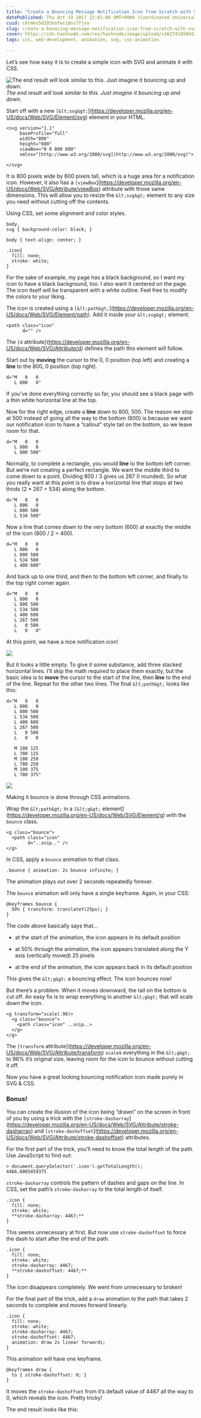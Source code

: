 ```yaml
---
title: "Create a Bouncing Message Notification Icon from Scratch with SVG & CSS"
datePublished: Thu Oct 19 2017 22:01:00 GMT+0000 (Coordinated Universal Time)
cuid: ckrmev5d203nofws18ns7fjva
slug: create-a-bouncing-message-notification-icon-from-scratch-with-svg-css-2d9c446ea0ab
cover: https://cdn.hashnode.com/res/hashnode/image/upload/v1627410504223/t57dPlEtW.png
tags: css, web-development, animation, svg, css-animation

---
```



Let’s see how easy it is to create a simple icon with SVG and animate it with CSS.

![The end result will look similar to this. Just imagine it bouncing up and down.](https://cdn.hashnode.com/res/hashnode/image/upload/v1627410499899/n8t69myM-j.png)*The end result will look similar to this. Just imagine it bouncing up and down.*

Start off with a new `[&lt;svg&gt;`](https://developer.mozilla.org/en-US/docs/Web/SVG/Element/svg) element in your HTML.

```
<svg version="1.1"
     baseProfile="full"
     width="800"
     height="600"
     viewBox="0 0 800 600"
     xmlns="[http://www.w3.org/2000/svg](http://www.w3.org/2000/svg)">

</svg>
```


It is 800 pixels wide by 600 pixels tall, which is a huge area for a notification icon. However, it also has a `[viewBox`](https://developer.mozilla.org/en-US/docs/Web/SVG/Attribute/viewBox) attribute with those same dimensions. This will allow you to resize the `&lt;svg&gt;` element to any size you need without cutting off the contents.

Using CSS, set some alignment and color styles.

```
body,
svg { background-color: black; }

body { text-align: center; }

.icon{
  fill: none;
  stroke: white;
}
```


For the sake of example, my page has a black background, so I want my icon to have a black background, too. I also want it centered on the page. The icon itself will be transparent with a white outline. Feel free to modify the colors to your liking.

The icon is created using a `[&lt;path&gt;`](https://developer.mozilla.org/en-US/docs/Web/SVG/Element/path). Add it inside your `&lt;svg&gt;` element.

```
<path class="icon"
      d="" />
```


The `[d` attribute](https://developer.mozilla.org/en-US/docs/Web/SVG/Attribute/d) defines the path this element will follow.

Start out by **moving** the cursor to the 0, 0 position (top left) and creating a **line** to the 800, 0 position (top right).

```
d="M   0   0
   L 800   0"
```


If you’ve done everything correctly so far, you should see a black page with a thin white horizontal line at the top.

Now for the right edge, create a **line** down to 800, 500. The reason we stop at 500 instead of going all the way to the bottom (600) is because we want our notification icon to have a “callout” style tail on the bottom, so we leave room for that.

```
d="M   0   0
   L 800   0 
   L 800 500"
```


Normally, to complete a rectangle, you would **line** to the bottom left corner. But we’re not creating a perfect rectangle. We want the middle third to come down to a point. Dividing 800 / 3 gives us 267 (I rounded). So what you really want at this point is to draw a horizontal line that stops at two thirds (2 * 267 = 534) along the bottom.

```
d="M   0   0
   L 800   0
   L 800 500
   L 534 500"
```


Now a line that comes down to the very bottom (600) at exactly the middle of the icon (800 / 2 = 400).

```
d="M   0   0
   L 800   0
   L 800 500
   L 534 500
   L 400 600"
```


And back up to one third, and then to the bottom left corner, and finally to the top right corner again.

```
d="M   0   0
   L 800   0
   L 800 500
   L 534 500
   L 400 600
   L 267 500
   L   0 500
   L   0   0"
```


At this point, we have a nice notification icon!

![](https://cdn.hashnode.com/res/hashnode/image/upload/v1627410501381/EvE3Nr48P.png)

But it looks a little empty. To give it some substance, add three stacked horizontal lines. I’ll skip the math required to place them exactly, but the basic idea is to **move** the cursor to the start of the line, then **line** to the end of the line. Repeat for the other two lines. The final `&lt;path&gt;` looks like this:

```
d="M   0   0
   L 800   0 
   L 800 500
   L 534 500
   L 400 600
   L 267 500
   L   0 500
   L   0   0
   
   M 100 125
   L 700 125
   M 100 250
   L 700 250
   M 100 375
   L 700 375"
```


![](https://cdn.hashnode.com/res/hashnode/image/upload/v1627410502727/-g9Mgdpq5.png)

Making it bounce is done through CSS animations.

Wrap the `&lt;path&gt;` in a `[&lt;g&gt;` element](https://developer.mozilla.org/en-US/docs/Web/SVG/Element/g) with the `bounce` class.

```
<g class="bounce">
  <path class="icon"
        d="..snip.." />
</g>
```


In CSS, apply a `bounce` animation to that class.

```
.bounce { animation: 2s bounce infinite; }
```


The animation plays out over 2 seconds repeatedly forever.

The `bounce` animation will only have a single keyframe. Again, in your CSS:

```
@keyframes bounce {
  50% { transform: translateY(25px); }
}
```


The code above basically says that…

* at the start of the animation, the icon appears in its default position

* at 50% through the animation, the icon appears translated along the Y axis (vertically moved) 25 pixels

* at the end of the animation, the icon appears back in its default position

This gives the `&lt;g&gt;` a bouncing effect. The icon bounces now!

But there’s a problem. When it moves downward, the tail on the bottom is cut off. An easy fix is to wrap everything in another `&lt;g&gt;` that will scale down the icon.

```
<g transform="scale(.96)>
  <g class="bounce">
    <path class="icon" ..snip..>
  </g>
</g>
```


The `[transform` attribute](https://developer.mozilla.org/en-US/docs/Web/SVG/Attribute/transform) `scale`s everything in the `&lt;g&gt;` to 96% it’s original size, leaving room for the icon to bounce without cutting it off.

Now you have a great looking bouncing notification icon made purely in SVG & CSS.

### Bonus!

You can create the illusion of the icon being “drawn” on the screen in front of you by using a trick with the `[stroke-dasharray`](https://developer.mozilla.org/en-US/docs/Web/SVG/Attribute/stroke-dasharray) and `[stroke-dashoffset`](https://developer.mozilla.org/en-US/docs/Web/SVG/Attribute/stroke-dashoffset) attributes.

For the first part of the trick, you’ll need to know the total length of the path. Use JavaScript to find out:

```
> document.querySelector('.icon').getTotalLength();
4466.6005859375
```


`stroke-dasharray` controls the pattern of dashes and gaps on the line. In CSS, set the path’s `stroke-dasharray` to the total length of itself.

```
.icon {
  fill: none;
  stroke: white;
  **stroke-dasharray: 4467;**
}
```


This seems unnecessary at first. But now use `stroke-dashoffset` to force the dash to start after the end of the path.

```
.icon {
  fill: none;
  stroke: white;
  stroke-dasharray: 4467;
  **stroke-dashoffset: 4467;**
}
```


The icon disappears completely. We went from unnecessary to broken!

For the final part of the trick, add a `draw` animation to the path that takes 2 seconds to complete and moves forward linearly.

```
.icon {
  fill: none;
  stroke: white;
  stroke-dasharray: 4467;
  stroke-dashoffset: 4467;
  animation: draw 2s linear forwards;
}
```


This animation will have one keyframe.

```
@keyframes draw {
  to { stroke-dashoffset: 0; }
}
```


It moves the `stroke-dashoffset` from it’s default value of 4467 all the way to 0, which reveals the icon. Pretty tricky!

The end result looks like this:
